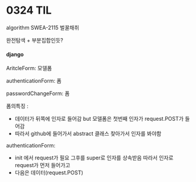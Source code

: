 # 0324 TIL



algorithm SWEA-2115 벌꿀채취

완전탐색 + 부분집합인듯?







#### django

AritcleForm: 모델폼

authenticationForm: 폼

passwordChangeForm: 폼



폼의특징 : 

* 데이터가 뒤쪽에 인자로 들어감 but 모델폼은 첫번째 인자가 request.POST가 들어감
* 따라서 github에 들어가서 abstract 클래스 찾아가서 인자를 봐야함



authenticationForm:

* init 에서 request가 필요 그후를 super로 인자를 상속받음 따라서 인자로 request가 먼저 들어가고
* 다음은 데이터(request.POST)





